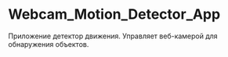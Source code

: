 # Webcam_Motion_Detector_App
Приложение детектор движения. Управляет веб-камерой для обнаружения объектов.
